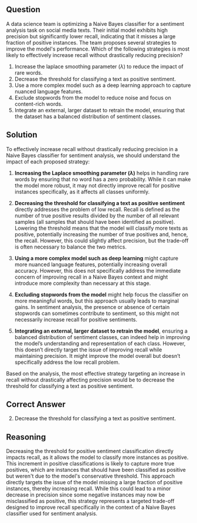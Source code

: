 ## Question

A data science team is optimizing a Naive Bayes classifier for a sentiment analysis task on social media texts. Their initial model exhibits high precision but significantly lower recall, indicating that it misses a large fraction of positive instances. The team proposes several strategies to improve the model's performance. Which of the following strategies is most likely to effectively increase recall without drastically reducing precision?

1. Increase the laplace smoothing parameter ($\lambda$) to reduce the impact of rare words.
2. Decrease the threshold for classifying a text as positive sentiment.
3. Use a more complex model such as a deep learning approach to capture nuanced language features.
4. Exclude stopwords from the model to reduce noise and focus on content-rich words.
5. Integrate an external, larger dataset to retrain the model, ensuring that the dataset has a balanced distribution of sentiment classes.

## Solution

To effectively increase recall without drastically reducing precision in a Naive Bayes classifier for sentiment analysis, we should understand the impact of each proposed strategy:

1. **Increasing the Laplace smoothing parameter ($\lambda$)** helps in handling rare words by ensuring that no word has a zero probability. While it can make the model more robust, it may not directly improve recall for positive instances specifically, as it affects all classes uniformly.

2. **Decreasing the threshold for classifying a text as positive sentiment** directly addresses the problem of low recall. Recall is defined as the number of true positive results divided by the number of all relevant samples (all samples that should have been identified as positive). Lowering the threshold means that the model will classify more texts as positive, potentially increasing the number of true positives and, hence, the recall. However, this could slightly affect precision, but the trade-off is often necessary to balance the two metrics.

3. **Using a more complex model such as deep learning** might capture more nuanced language features, potentially increasing overall accuracy. However, this does not specifically address the immediate concern of improving recall in a Naive Bayes context and might introduce more complexity than necessary at this stage.

4. **Excluding stopwords from the model** might help focus the classifier on more meaningful words, but this approach usually leads to marginal gains. In sentiment analysis, the presence or absence of certain stopwords can sometimes contribute to sentiment, so this might not necessarily increase recall for positive sentiments.

5. **Integrating an external, larger dataset to retrain the model**, ensuring a balanced distribution of sentiment classes, can indeed help in improving the model’s understanding and representation of each class. However, this doesn’t directly target the issue of improving recall while maintaining precision. It might improve the model overall but doesn’t specifically address the low recall problem.

Based on the analysis, the most effective strategy targeting an increase in recall without drastically affecting precision would be to decrease the threshold for classifying a text as positive sentiment.

## Correct Answer

2. Decrease the threshold for classifying a text as positive sentiment.

## Reasoning

Decreasing the threshold for positive sentiment classification directly impacts recall, as it allows the model to classify more instances as positive. This increment in positive classifications is likely to capture more true positives, which are instances that should have been classified as positive but weren't due to the model's conservative threshold. This approach directly targets the issue of the model missing a large fraction of positive instances, thereby increasing recall. While this could lead to a minor decrease in precision since some negative instances may now be misclassified as positive, this strategy represents a targeted trade-off designed to improve recall specifically in the context of a Naive Bayes classifier used for sentiment analysis.